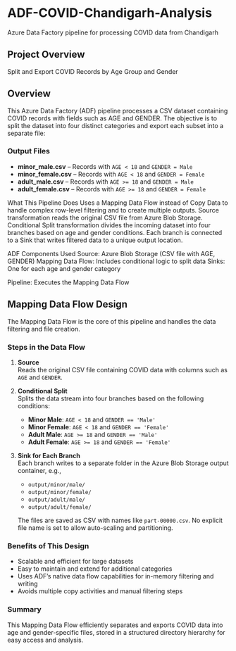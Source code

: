 # ADF-COVID-Chandigarh-Analysis
Azure Data Factory pipeline for processing COVID data from Chandigarh

## Project Overview
Split and Export COVID Records by Age Group and Gender

## Overview
This Azure Data Factory (ADF) pipeline processes a CSV dataset containing COVID records with fields such as AGE and GENDER. The objective is to split the dataset into four distinct categories and export each subset into a separate file:

### Output Files

- **minor_male.csv** – Records with `AGE < 18` and `GENDER = Male`  
- **minor_female.csv** – Records with `AGE < 18` and `GENDER = Female`  
- **adult_male.csv** – Records with `AGE >= 18` and `GENDER = Male`  
- **adult_female.csv** – Records with `AGE >= 18` and `GENDER = Female`

What This Pipeline Does
Uses a Mapping Data Flow instead of Copy Data to handle complex row-level filtering and to create multiple outputs.
Source transformation reads the original CSV file from Azure Blob Storage.
Conditional Split transformation divides the incoming dataset into four branches based on age and gender conditions.
Each branch is connected to a Sink that writes filtered data to a unique output location.

ADF Components Used
Source: Azure Blob Storage (CSV file with AGE, GENDER)
Mapping Data Flow: Includes conditional logic to split data
Sinks: One for each age and gender category

Pipeline: Executes the Mapping Data Flow

## Mapping Data Flow Design

The Mapping Data Flow is the core of this pipeline and handles the data filtering and file creation.

### Steps in the Data Flow

1. **Source**  
   Reads the original CSV file containing COVID data with columns such as `AGE` and `GENDER`.

2. **Conditional Split**  
   Splits the data stream into four branches based on the following conditions:

   - **Minor Male**: `AGE < 18` and `GENDER == 'Male'`  
   - **Minor Female**: `AGE < 18` and `GENDER == 'Female'`  
   - **Adult Male**: `AGE >= 18` and `GENDER == 'Male'`  
   - **Adult Female**: `AGE >= 18` and `GENDER == 'Female'`

3. **Sink for Each Branch**  
   Each branch writes to a separate folder in the Azure Blob Storage output container, e.g.,

   - `output/minor/male/`  
   - `output/minor/female/`  
   - `output/adult/male/`  
   - `output/adult/female/`

   The files are saved as CSV with names like `part-00000.csv`. No explicit file name is set to allow auto-scaling and partitioning.

### Benefits of This Design

- Scalable and efficient for large datasets  
- Easy to maintain and extend for additional categories  
- Uses ADF’s native data flow capabilities for in-memory filtering and writing  
- Avoids multiple copy activities and manual filtering steps  

### Summary

This Mapping Data Flow efficiently separates and exports COVID data into age and gender-specific files, stored in a structured directory hierarchy for easy access and analysis.
